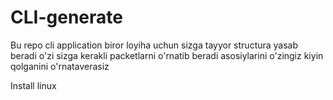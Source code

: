 # CLI-generate

Bu repo cli application biror loyiha uchun sizga tayyor structura yasab beradi o'zi sizga kerakli packetlarni o'rnatib beradi asosiylarini o'zingiz kiyin qolganini o'rnataverasiz

Install linux
